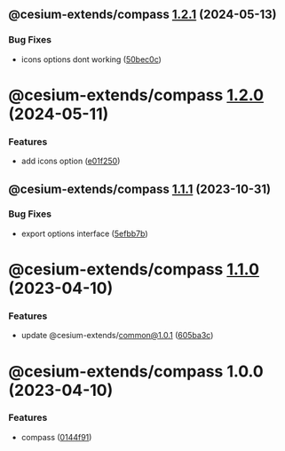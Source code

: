 ## @cesium-extends/compass [1.2.1](https://github.com/hongfaqiu/cesium-extends/compare/@cesium-extends/compass@1.2.0...@cesium-extends/compass@1.2.1) (2024-05-13)


### Bug Fixes

* icons options dont working ([50bec0c](https://github.com/hongfaqiu/cesium-extends/commit/50bec0ccc2ad2275fd86e478b771f6bdf3216660))

# @cesium-extends/compass [1.2.0](https://github.com/hongfaqiu/cesium-extends/compare/@cesium-extends/compass@1.1.1...@cesium-extends/compass@1.2.0) (2024-05-11)


### Features

* add icons option ([e01f250](https://github.com/hongfaqiu/cesium-extends/commit/e01f2500267a700585155e2ab1a462368c7a62b0))

## @cesium-extends/compass [1.1.1](https://github.com/hongfaqiu/cesium-extends/compare/@cesium-extends/compass@1.1.0...@cesium-extends/compass@1.1.1) (2023-10-31)


### Bug Fixes

* export options interface ([5efbb7b](https://github.com/hongfaqiu/cesium-extends/commit/5efbb7bed8726324cc95fba3bfc5a97d9af1c1cf))

# @cesium-extends/compass [1.1.0](https://github.com/hongfaqiu/cesium-extends/compare/@cesium-extends/compass@1.0.0...@cesium-extends/compass@1.1.0) (2023-04-10)


### Features

* update @cesium-extends/common@1.0.1 ([605ba3c](https://github.com/hongfaqiu/cesium-extends/commit/605ba3c4995f548381aa573c4f18926ef8b7e7fb))

# @cesium-extends/compass 1.0.0 (2023-04-10)


### Features

* compass ([0144f91](https://github.com/hongfaqiu/cesium-extends/commit/0144f919fc1e269554b6780bc1f601555ff72f98))
